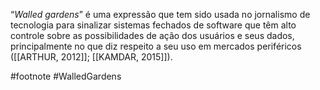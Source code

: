 “_Walled gardens_” é uma expressão que tem sido usada no jornalismo de tecnologia para sinalizar sistemas fechados de software que têm alto controle sobre as possibilidades de ação dos usuários e seus dados, principalmente no que diz respeito a seu uso em mercados periféricos ([[ARTHUR, 2012]]; [[KAMDAR, 2015]]).

#footnote #WalledGardens